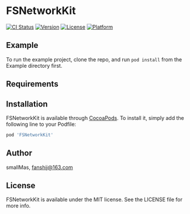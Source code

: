 # FSNetworkKit

[![CI Status](https://img.shields.io/travis/smallMas/FSNetworkKit.svg?style=flat)](https://travis-ci.org/smallMas/FSNetworkKit)
[![Version](https://img.shields.io/cocoapods/v/FSNetworkKit.svg?style=flat)](https://cocoapods.org/pods/FSNetworkKit)
[![License](https://img.shields.io/cocoapods/l/FSNetworkKit.svg?style=flat)](https://cocoapods.org/pods/FSNetworkKit)
[![Platform](https://img.shields.io/cocoapods/p/FSNetworkKit.svg?style=flat)](https://cocoapods.org/pods/FSNetworkKit)

## Example

To run the example project, clone the repo, and run `pod install` from the Example directory first.

## Requirements

## Installation

FSNetworkKit is available through [CocoaPods](https://cocoapods.org). To install
it, simply add the following line to your Podfile:

```ruby
pod 'FSNetworkKit'
```

## Author

smallMas, fanshij@163.com

## License

FSNetworkKit is available under the MIT license. See the LICENSE file for more info.
